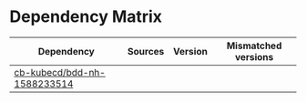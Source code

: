 # Dependency Matrix

Dependency | Sources | Version | Mismatched versions
---------- | ------- | ------- | -------------------
[cb-kubecd/bdd-nh-1588233514](https://github.com/cb-kubecd/bdd-nh-1588233514.git) |  | []() | 
